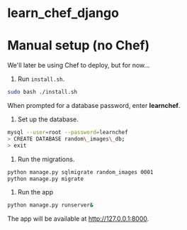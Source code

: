 learn\_chef\_django
=================

# Manual setup (no Chef)

We'll later be using Chef to deploy, but for now...

1. Run `install.sh`.

  ```bash
sudo bash ./install.sh
```

When prompted for a database password, enter **learnchef**.

1. Set up the database.

  ```bash
mysql --user=root --password=learnchef
> CREATE DATABASE random\_images\_db;
> exit
```

1. Run the migrations.

  ```bash
python manage.py sqlmigrate random_images 0001
python manage.py migrate
```

1. Run the app

  ```bash
python manage.py runserver&
```

The app will be available at http://127.0.0.1:8000.
